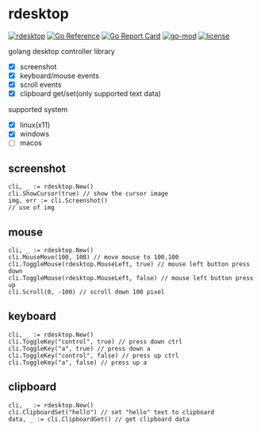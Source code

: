# rdesktop

[![rdesktop](https://github.com/lwch/rdesktop/actions/workflows/build.yml/badge.svg)](https://github.com/lwch/rdesktop/actions/workflows/build.yml)
[![Go Reference](https://pkg.go.dev/badge/github.com/lwch/rdesktop.svg)](https://pkg.go.dev/github.com/lwch/rdesktop)
[![Go Report Card](https://goreportcard.com/badge/github.com/lwch/rdesktop)](https://goreportcard.com/report/github.com/lwch/rdesktop)
[![go-mod](https://img.shields.io/github/go-mod/go-version/lwch/rdesktop)](https://github.com/lwch/rdesktop)
[![license](https://img.shields.io/github/license/lwch/rdesktop)](https://opensource.org/licenses/MIT)

golang desktop controller library

- [x] screenshot
- [x] keyboard/mouse events
- [x] scroll events
- [x] clipboard get/set(only supported text data)

supported system

- [x] linux(x11)
- [x] windows
- [ ] macos

## screenshot

    cli, _ := rdesktop.New()
    cli.ShowCursor(true) // show the cursor image
    img, err := cli.Screenshot()
    // use of img

## mouse

    cli, _ := rdesktop.New()
    cli.MouseMove(100, 100) // move mouse to 100,100
    cli.ToggleMouse(rdesktop.MouseLeft, true) // mouse left button press down
    cli.ToggleMouse(rdesktop.MouseLeft, false) // mouse left button press up
    cli.Scroll(0, -100) // scroll down 100 pixel

## keyboard

    cli, _ := rdesktop.New()
    cli.ToggleKey("control", true) // press down ctrl
    cli.ToggleKey("a", true) // press down a
    cli.ToggleKey("control", false) // press up ctrl
    cli.ToggleKey("a", false) // press up a

## clipboard

    cli, _ := rdesktop.New()
    cli.ClipboardSet("hello") // set "hello" text to clipboard
    data, _ := cli.ClipboardGet() // get clipboard data